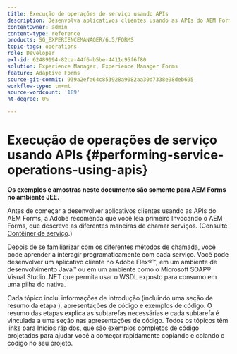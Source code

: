 ```yaml
---
title: Execução de operações de serviço usando APIs
description: Desenvolva aplicativos clientes usando as APIs do AEM Forms.
contentOwner: admin
content-type: reference
products: SG_EXPERIENCEMANAGER/6.5/FORMS
topic-tags: operations
role: Developer
exl-id: 62489194-82ca-44f6-b5be-4411c95f6f80
solution: Experience Manager, Experience Manager Forms
feature: Adaptive Forms
source-git-commit: 939a2efa64c853928a9082aa30d7338e98deb695
workflow-type: tm+mt
source-wordcount: '189'
ht-degree: 0%

---
```


# Execução de operações de serviço usando APIs {#performing-service-operations-using-apis}

**Os exemplos e amostras neste documento são somente para AEM Forms no ambiente JEE.**

Antes de começar a desenvolver aplicativos clientes usando as APIs do AEM Forms, a Adobe recomenda que você leia primeiro Invocando o AEM Forms, que descreve as diferentes maneiras de chamar serviços. (Consulte [Contêiner de serviço](/help/forms/developing/service-container.md#service-container).)

Depois de se familiarizar com os diferentes métodos de chamada, você pode aprender a interagir programaticamente com cada serviço. Você pode desenvolver um aplicativo cliente no Adobe Flex®™, em um ambiente de desenvolvimento Java™ ou em um ambiente como o Microsoft SOAP® Visual Studio .NET que permita usar o WSDL exposto para consumo em uma pilha do nativa.

Cada tópico inclui informações de introdução (incluindo uma seção de resumo da etapa ), apresentações de código e exemplos de código. O resumo das etapas explica as subtarefas necessárias e cada subtarefa é vinculada a uma seção nas apresentações de código. Todos os tópicos têm links para Inícios rápidos, que são exemplos completos de código projetados para ajudar você a começar rapidamente copiando e colando o código no seu projeto.
